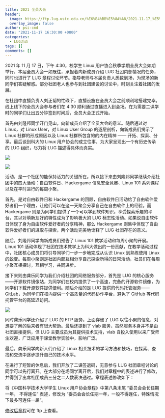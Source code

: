 ```yaml
---
title: 2021 全员大会
header:
  image: https://ftp.lug.ustc.edu.cn/%E6%B4%BB%E5%8A%A8/2021.11.17_%E5%85%A8%E5%91%98%E5%A4%A7%E4%BC%9A/20211117_084005709.jpg
  overlay_image: false
author: psi-cmd
date: "2021-11-17 16:30:00 +0800"
categories:
  - LUG活动
tags: []
comments: []
---
```


2021 年 11 月 17 日，下午 4:30，校学生 Linux 用户协会秋季学期全员大会如期举行，本届全员大会一如既往，承担着向新成员介绍 LUG 社团内部情况的任务，同时也进行了 LUG 章程讨论环节。指导老师与本届负责人悉数到场，为现场的新同学们答疑解惑。部分社团老人也参与到社团建设的讨论中，时刻关注着社团的发展。

在社团中直播负责人刘正韬的忙碌下，直播设施在全员大会之前顺利地搭建完毕。线上线下的全员大会参与者们在 4:30 顺利通过直播进入到会场。在为需要二课学时的同学们让出五分钟签到时间后，全员大会正式开始。

首先由刘隆邦同学开门见山，向新成员介绍了全员大会的意义。随后通过对 Linux，对 Linux User，对 Linux User Group 的逐层剖析，向新成员们揭示了 Linux 社群的形成原因以及 Linux 社群所包含的的内在精神 —— 开拓、探索、分享。最后谈到科大的 Linux 用户协会的成立往事，为大家呈现出一个有历史传承的 LUG 组织，尽力将 LUG 描述得具体而真实。

![](https://ftp.lug.ustc.edu.cn/%E6%B4%BB%E5%8A%A8/2021.11.17_%E5%85%A8%E5%91%98%E5%A4%A7%E4%BC%9A/20211117_084853199.jpg)

![](https://ftp.lug.ustc.edu.cn/%E6%B4%BB%E5%8A%A8/2021.11.17_%E5%85%A8%E5%91%98%E5%A4%A7%E4%BC%9A/20211117_085447295.jpg)

活动，是一个社团的能保持活力的关键所在，所以接下来由刘隆邦同学继续介绍社团中的四大活动：自由软件日、Hackergame 信息安全竞赛、Linux 101 系列课程以及在平时进行的每周小聚。

首先，是对自由软件日和 Hackergame 的回顾，自由软件日活动给了自由软件爱好者们一个理由，让他们可以在这一天聚会分享自己在自由软件上的经验。而 Hackergame 则是为同学们提供了一个可以学到软件知识，享受探索乐趣的平台，其以对萌新友好的特性成为了影响极大的 LUG 标志性活动。如果说自由软件日体现了身为自由软件爱好者的分享精神，那么 Hackergame 则集中体现了自由软件爱好者们的进取与探索，两个活动完美地诠释了 LUG 社团存在的意义。

随后，刘隆邦同学向新成员们预告了 Linux 101 教学活动和每周小聚的开展。Linux 101 活动体现了社团在技术教学上为科大做出的一份贡献，在教学活动过程中，社团核心成员们将引导同学们一步一步地完成从认识 Linux 到熟练使用 Linux 的蜕变。每周小聚则是社团内部互相分享自己探索所得的日常活动，社员们在每周小聚互相探讨，互相学习，共同进步。

接下来则由龚乐同学为我们介绍社团的网络服务部分，首先是 LUG 的核心服务——开源软件镜像站，为同学们在校内提供了一个高速，完备的开源软件镜像，为同学们下载开源软件提供便利。随后介绍的是 LUG 提供的代码托管服务—— GitLab，为同学们在校内提供一个高质量的代码协作平台，避免了 GitHub 等代码托管平台的高延迟访问。

![](https://ftp.lug.ustc.edu.cn/%E6%B4%BB%E5%8A%A8/2021.11.17_%E5%85%A8%E5%91%98%E5%A4%A7%E4%BC%9A/20211117_091108558.jpg)

同时龚乐同学还介绍了 LUG 的 FTP 服务，上面存储了 LUG 以往小聚的信息，对想要了解的后来者有很大帮助。最后还提到了 vlab 服务，虽然服务本身并不是由社团直接提供，但 LUG 主要成员为其提供技术支持，vlab 自投入使用以来广受师生欢迎，广泛应用于课堂教学实验中，影响广泛。

最后，龚乐同学向新人们介绍了 Linux 相关技术的学习方法和技巧，在探索、查找和交流中逐步提升自己的技术水平。

在进行了短暂的休息后，我们开放了二课签退码，无意参与 LUG 社团章程讨论的同学可以先行离开。在大部分在场同学离开后，我们对章程中的表述进行了修改，并得到了出席社团成员三分之二人数表决通过。章程表述修改如下：

将《中国科学技术大学学生 Linux 用户协会章程》中第八条末尾 “委员会会长任期⼀年， 不得连任” 表述，修改为 “委员会会长任期⼀年，一般不得连任，特殊情况下最多可连任一届”。

[修改后章程](http://ftp.lug.ustc.edu.cn/%E7%A4%BE%E5%9B%A2%E7%AE%A1%E7%90%86/%E7%AB%A0%E7%A8%8B/2021-%E7%AB%A0%E7%A8%8B.pdf)可在 ftp 上查看。
